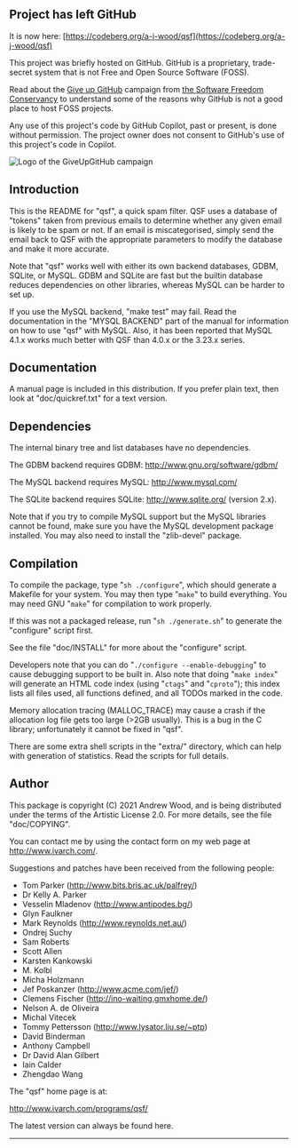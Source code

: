 Project has left GitHub
-----------------------

It is now here: [https://codeberg.org/a-j-wood/qsf](https://codeberg.org/a-j-wood/qsf)

This project was briefly hosted on GitHub.  GitHub is a proprietary,
trade-secret system that is not Free and Open Source Software (FOSS).

Read about the [Give up GitHub](https://GiveUpGitHub.org) campaign from
[the Software Freedom Conservancy](https://sfconservancy.org) to understand
some of the reasons why GitHub is not a good place to host FOSS projects.

Any use of this project's code by GitHub Copilot, past or present, is done
without permission.  The project owner does not consent to GitHub's use of
this project's code in Copilot.

![Logo of the GiveUpGitHub campaign](https://sfconservancy.org/img/GiveUpGitHub.png)


Introduction
------------

This is the README for "qsf", a quick spam filter.  QSF uses a database of
"tokens" taken from previous emails to determine whether any given email is
likely to be spam or not.  If an email is miscategorised, simply send the
email back to QSF with the appropriate parameters to modify the database and
make it more accurate.

Note that "qsf" works well with either its own backend databases, GDBM,
SQLite, or MySQL.  GDBM and SQLite are fast but the builtin database reduces
dependencies on other libraries, whereas MySQL can be harder to set up.

If you use the MySQL backend, "make test" may fail.  Read the documentation
in the "MYSQL BACKEND" part of the manual for information on how to use
"qsf" with MySQL.  Also, it has been reported that MySQL 4.1.x works much
better with QSF than 4.0.x or the 3.23.x series.


Documentation
-------------

A manual page is included in this distribution.  If you prefer plain text,
then look at "doc/quickref.txt" for a text version.


Dependencies
------------

The internal binary tree and list databases have no dependencies.

The GDBM backend requires GDBM: http://www.gnu.org/software/gdbm/

The MySQL backend requires MySQL: http://www.mysql.com/

The SQLite backend requires SQLite: http://www.sqlite.org/ (version 2.x).

Note that if you try to compile MySQL support but the MySQL libraries cannot
be found, make sure you have the MySQL development package installed.
You may also need to install the "zlib-devel" package.


Compilation
-----------

To compile the package, type "`sh ./configure`", which should generate a
Makefile for your system.  You may then type "`make`" to build everything. 
You may need GNU "`make`" for compilation to work properly.

If this was not a packaged release, run "`sh ./generate.sh`" to generate the
"configure" script first.

See the file "doc/INSTALL" for more about the "configure" script.

Developers note that you can do "`./configure --enable-debugging`" to cause
debugging support to be built in.  Also note that doing "`make index`" will
generate an HTML code index (using "`ctags`" and "`cproto`"); this index lists
all files used, all functions defined, and all TODOs marked in the code.

Memory allocation tracing (MALLOC_TRACE) may cause a crash if the allocation
log file gets too large (>2GB usually).  This is a bug in the C library;
unfortunately it cannot be fixed in "qsf".

There are some extra shell scripts in the "extra/" directory, which can help
with generation of statistics.  Read the scripts for full details.


Author
------

This package is copyright (C) 2021 Andrew Wood, and is being distributed
under the terms of the Artistic License 2.0.  For more details, see the
file "doc/COPYING".

You can contact me by using the contact form on my web page at
http://www.ivarch.com/.

Suggestions and patches have been received from the following people:

 * Tom Parker (http://www.bits.bris.ac.uk/palfrey/)
 * Dr Kelly A. Parker
 * Vesselin Mladenov (http://www.antipodes.bg/)
 * Glyn Faulkner
 * Mark Reynolds (http://www.reynolds.net.au/)
 * Ondrej Suchy
 * Sam Roberts
 * Scott Allen
 * Karsten Kankowski
 * M. Kolbl
 * Micha Holzmann
 * Jef Poskanzer (http://www.acme.com/jef/)
 * Clemens Fischer (http://ino-waiting.gmxhome.de/)
 * Nelson A. de Oliveira
 * Michal Vitecek
 * Tommy Pettersson (http://www.lysator.liu.se/~ptp)
 * David Binderman
 * Anthony Campbell
 * Dr David Alan Gilbert
 * Iain Calder
 * Zhengdao Wang

The "qsf" home page is at:

  http://www.ivarch.com/programs/qsf/

The latest version can always be found here.

-----------------------------------------------------------------------------
